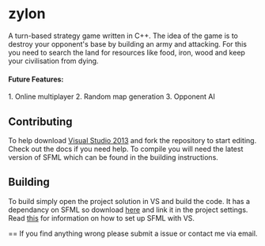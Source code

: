 zylon
=====

A turn-based strategy game written in C++. The idea of the game is to destroy your opponent's base by building an army and attacking. For this you need to search the land for resources like food, iron, wood and keep your civilisation from dying. 

<h4>Future Features:</h4>
1. Online multiplayer
2. Random map generation
3. Opponent AI


## Contributing
To help download [Visual Studio 2013](http://www.visualstudio.com/downloads/download-visual-studio-vs) and fork the repository to start editing. Check out the docs if you need help.
To compile you will need the latest version of SFML which can be found in the building instructions.

## Building
To build simply open the project solution in VS and build the code.
It has a dependancy on SFML so download [here](http://www.sfml-dev.org/download/sfml/2.1/) and link it in the project settings.
Read [this](http://www.sfml-dev.org/tutorials/2.1/start-vc.php) for information on how to set up SFML with VS.


==
If you find anything wrong please submit a issue or contact me via email.
